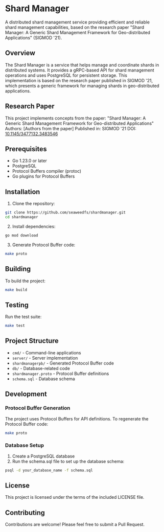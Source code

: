 # Shard Manager

A distributed shard management service providing efficient and reliable shard management capabilities, based on the research paper "Shard Manager: A Generic Shard Management Framework for Geo-distributed Applications" (SIGMOD '21).

## Overview

The Shard Manager is a service that helps manage and coordinate shards in distributed systems. It provides a gRPC-based API for shard management operations and uses PostgreSQL for persistent storage. This implementation is based on the research paper published in SIGMOD '21, which presents a generic framework for managing shards in geo-distributed applications.

## Research Paper

This project implements concepts from the paper:
"Shard Manager: A Generic Shard Management Framework for Geo-distributed Applications"
Authors: [Authors from the paper]
Published in: SIGMOD '21
DOI: [10.1145/3477132.3483546](https://dl.acm.org/doi/pdf/10.1145/3477132.3483546)

## Prerequisites

- Go 1.23.0 or later
- PostgreSQL
- Protocol Buffers compiler (protoc)
- Go plugins for Protocol Buffers

## Installation

1. Clone the repository:
```bash
git clone https://github.com/seaweedfs/shardmanager.git
cd shardmanager
```

2. Install dependencies:
```bash
go mod download
```

3. Generate Protocol Buffer code:
```bash
make proto
```

## Building

To build the project:
```bash
make build
```

## Testing

Run the test suite:
```bash
make test
```

## Project Structure

- `cmd/` - Command-line applications
- `server/` - Server implementation
- `shardmanagerpb/` - Generated Protocol Buffer code
- `db/` - Database-related code
- `shardmanager.proto` - Protocol Buffer definitions
- `schema.sql` - Database schema

## Development

### Protocol Buffer Generation

The project uses Protocol Buffers for API definitions. To regenerate the Protocol Buffer code:

```bash
make proto
```

### Database Setup

1. Create a PostgreSQL database
2. Run the schema.sql file to set up the database schema:
```bash
psql -d your_database_name -f schema.sql
```

## License

This project is licensed under the terms of the included LICENSE file.

## Contributing

Contributions are welcome! Please feel free to submit a Pull Request. 
